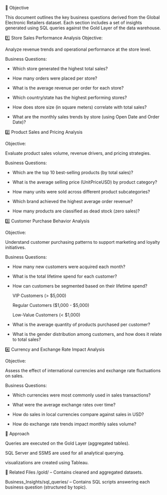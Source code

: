 🧠 Objective

This document outlines the key business questions derived from the Global Electronic Retailers dataset.
Each section includes a set of insights generated using SQL queries against the Gold Layer of the data warehouse.

1️⃣ Store Sales Performance Analysis
Objective:

Analyze revenue trends and operational performance at the store level.

Business Questions:

  - Which store generated the highest total sales?
  
  - How many orders were placed per store?
  
  - What is the average revenue per order for each store?
  
  - Which country/state has the highest performing stores?
  
  - How does store size (in square meters) correlate with total sales?
  
  - What are the monthly sales trends by store (using Open Date and Order Date)?

2️⃣ Product Sales and Pricing Analysis

Objective:

Evaluate product sales volume, revenue drivers, and pricing strategies.

Business Questions:

  - Which are the top 10 best-selling products (by total sales)?
  
  - What is the average selling price (UnitPriceUSD) by product category?
  
  - How many units were sold across different product subcategories?
  
  - Which brand achieved the highest average order revenue?
  
  - How many products are classified as dead stock (zero sales)?

3️⃣ Customer Purchase Behavior Analysis

Objective:

Understand customer purchasing patterns to support marketing and loyalty initiatives.

Business Questions:

  - How many new customers were acquired each month?
  
  - What is the total lifetime spend for each customer?
  
  - How can customers be segmented based on their lifetime spend?
  
    VIP Customers (> $5,000)
  
    Regular Customers ($1,000 - $5,000)
  
    Low-Value Customers (< $1,000)
  
  - What is the average quantity of products purchased per customer?
  
  - What is the gender distribution among customers, and how does it relate to total sales?

4️⃣ Currency and Exchange Rate Impact Analysis

Objective:

Assess the effect of international currencies and exchange rate fluctuations on sales.

Business Questions:

  - Which currencies were most commonly used in sales transactions?
  
  - What were the average exchange rates over time?
  
  - How do sales in local currencies compare against sales in USD?
  
  - How do exchange rate trends impact monthly sales volume?

🚀 Approach

Queries are executed on the Gold Layer (aggregated tables).

SQL Server and SSMS are used for all analytical querying.

 visualizations are created using Tableau.

📂 Related Files
/gold/ – Contains cleaned and aggregated datasets.

Business_Insights/sql_queries/ – Contains SQL scripts answering each business question (structured by topic).
